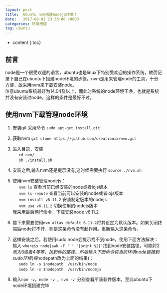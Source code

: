 ```yaml
---
layout: post
title:  Ubuntu nvm搭建nodejs环境！
date:   2017-08-01 23:36:00 +0800
categories: 环境搭建
tag: ubuntu
---
```


* content
{:toc}

## 前言

node是一个很受欢迎的语言，ubuntu也是linux下特别受欢迎的操作系统，故而记录下自己在ubuntu下搭建node环境的步骤。nvm是用来管理node的工具，十分方便，故采用nvm来下载安装node。   
注意ubuntu系统最好为14.04及以上，而此时系统的node环境干净，也就是系统并没有安装过node。这样的条件是最好不过。

## 使用nvm下载管理node环境 
 
1. 安装git 采用命令  ```sudo apt-get install git```  

2. 获取nvm  ```git clone https://github.com/creationix/nvm.git```  

3. 进入目录，安装  
    &nbsp;&nbsp;&nbsp;&nbsp;
    ```cd nvm/```  
    &nbsp;&nbsp;&nbsp;&nbsp;
    ```sh ./install.sh```  

4. 安装之后,输入nvm还是提示没有,这时候需要执行  ```source ./nvm.sh```  

5. 使用nvm安装管理nodejs：  
    &nbsp;&nbsp;&nbsp;&nbsp;
    ```nvm ls```  查看当前已经安装的node或者iojs版本  
    &nbsp;&nbsp;&nbsp;&nbsp;
    ```nvm ls-remote```  查看当前可以安装的node或者iojs版本  
    &nbsp;&nbsp;&nbsp;&nbsp;
    ```nvm install v6.11.2```  安装制定版本的nodejs  
    &nbsp;&nbsp;&nbsp;&nbsp;
    ```nvm use v6.11.2```  切换使用的nodejs版本  
我采用最后两行命令，下载安装node v6.11.2

6. 接下来需要使用```nvm alias default 6.11.2```将其设定为默认版本。如果关闭终端后node打不开，则是这条命令没有起作用。重新输入这条命令。  

7. 这样安装之后，若使用sudo node会提示找不到node。使用下面方法解决：  
输入  ```whereis node|awk -F ' ' '{print $2}'```找到node安装路径，可能将$2改为$3或者$4等等，找到你的路径。    
然后输入下面命令将当前环境node链接到sudo环境(将$nodepath改为上面的结果)：  
    &nbsp;&nbsp;&nbsp;&nbsp;
    ```sudo ln -s $nodepath  /usr/bin/node```  
    &nbsp;&nbsp;&nbsp;&nbsp;
    ```sudo ln -s $nodepath  /usr/bin/nodejs```

8. 输入```npm -v```，```node -v ```，```nvm -v ```分别查看所装软件版本，至此ubuntu下node环境搭建完毕
